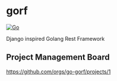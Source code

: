 # gorf
[![Go](https://github.com/go-gorf/gorf/actions/workflows/go.yml/badge.svg)](https://github.com/go-gorf/gorf/actions/workflows/go.yml)

Django inspired Golang Rest Framework

## Project Management Board

https://github.com/orgs/go-gorf/projects/1